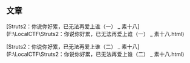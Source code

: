 ## 文章

[Struts2：你说你好累，已无法再爱上谁（一） _ 素十八](F:\LocalCTF\Struts2：你说你好累，已无法再爱上谁（一） _ 素十八.html)

[Struts2：你说你好累，已无法再爱上谁（二） _ 素十八](F:\LocalCTF\Struts2：你说你好累，已无法再爱上谁（二） _ 素十八.html)